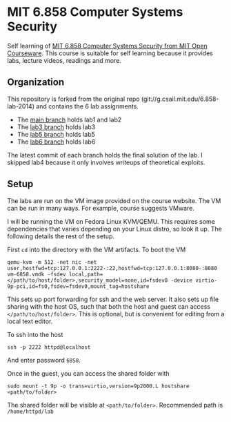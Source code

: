# MIT 6.858 Computer Systems Security

Self learning of [MIT 6.858 Computer Systems Security from MIT Open Courseware](https://ocw.mit.edu/courses/electrical-engineering-and-computer-science/6-858-computer-systems-security-fall-2014/index.htm). This course is suitable for self learning because it provides labs, lecture videos, readings and more.

## Organization
This repository is forked from the original repo (git://g.csail.mit.edu/6.858-lab-2014) and contains the 6 lab assignments.
* The [main branch](https://github.com/caojoshua/MIT6.858/) holds lab1 and lab2
* The [lab3 branch](https://github.com/caojoshua/MIT6.858/tree/lab3) holds lab3
* The [lab5 branch](https://github.com/caojoshua/MIT6.858/tree/lab5) holds lab5
* The [lab6 branch](https://github.com/caojoshua/MIT6.858/tree/lab6) holds lab6

The latest commit of each branch holds the final solution of the lab. I skipped lab4 because it only involves writeups of theoretical exploits.

## Setup
The labs are run on the VM image provided on the course website. The VM can be run in many ways. For example, course suggests VMware.

I will be running the VM on Fedora Linux KVM/QEMU. This requires some dependencies that varies depending on your Linux distro, so look it up. The following details the rest of the setup.

First `cd` into the directory with the VM artifacts. To boot the VM
```
qemu-kvm -m 512 -net nic -net user,hostfwd=tcp:127.0.0.1:2222-:22,hostfwd=tcp:127.0.0.1:8080-:8080 vm-6858.vmdk -fsdev local,path=</path/to/host/folder>,security_model=none,id=fsdev0 -device virtio-9p-pci,id=fs0,fsdev=fsdev0,mount_tag=hostshare
```
This sets up port forwarding for ssh and the web server. It also sets up file sharing with the host OS, such that both the host and guest can access `</path/to/host/folder>`. This is optional, but is convenient for editing from a local text editor.

To ssh into the host
```
ssh -p 2222 httpd@localhost
```
And enter password `6858`.

Once in the guest, you can access the shared folder with
```
sudo mount -t 9p -o trans=virtio,version=9p2000.L hostshare <path/to/folder>
```
The shared folder will be visible at `<path/to/folder>`. Recommended path is `/home/httpd/lab`
